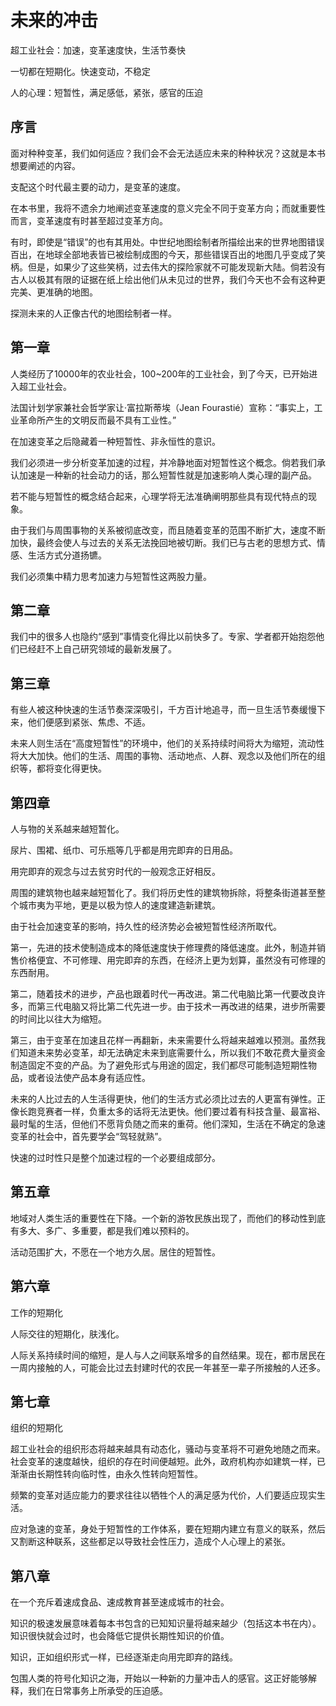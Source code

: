# 未来的冲击


超工业社会：加速，变革速度快，生活节奏快

一切都在短期化。快速变动，不稳定

人的心理：短暂性，满足感低，紧张，感官的压迫
## 序言

面对种种变革，我们如何适应？我们会不会无法适应未来的种种状况？这就是本书想要阐述的内容。

支配这个时代最主要的动力，是变革的速度。

在本书里，我将不遗余力地阐述变革速度的意义完全不同于变革方向；而就重要性而言，变革速度有时甚至超过变革方向。

有时，即使是“错误”的也有其用处。中世纪地图绘制者所描绘出来的世界地图错误百出，在地球全部地表皆已被绘制成图的今天，那些错误百出的地图几乎变成了笑柄。但是，如果少了这些笑柄，过去伟大的探险家就不可能发现新大陆。倘若没有古人以极其有限的证据在纸上绘出他们从未见过的世界，我们今天也不会有这种更完美、更准确的地图。

探测未来的人正像古代的地图绘制者一样。
## 第一章

人类经历了10000年的农业社会，100~200年的工业社会，到了今天，已开始进入超工业社会。

法国计划学家兼社会哲学家让·富拉斯蒂埃（Jean Fourastié）宣称：“事实上，工业革命所产生的文明反而最不具有工业性。”

在加速变革之后隐藏着一种短暂性、非永恒性的意识。

我们必须进一步分析变革加速的过程，并冷静地面对短暂性这个概念。倘若我们承认加速是一种新的社会动力的话，那么短暂性就是加速影响人类心理的副产品。

若不能与短暂性的概念结合起来，心理学将无法准确阐明那些具有现代特点的现象。

由于我们与周围事物的关系被彻底改变，而且随着变革的范围不断扩大，速度不断加快，最终会使人与过去的关系无法挽回地被切断。我们已与古老的思想方式、情感、生活方式分道扬镳。

我们必须集中精力思考加速力与短暂性这两股力量。

## 第二章

我们中的很多人也隐约“感到”事情变化得比以前快多了。专家、学者都开始抱怨他们已经赶不上自己研究领域的最新发展了。

## 第三章

有些人被这种快速的生活节奏深深吸引，千方百计地追寻，而一旦生活节奏缓慢下来，他们便感到紧张、焦虑、不适。

未来人则生活在“高度短暂性”的环境中，他们的关系持续时间将大为缩短，流动性将大大加快。他们的生活、周围的事物、活动地点、人群、观念以及他们所在的组织等，都将变化得更快。

## 第四章

人与物的关系越来越短暂化。

尿片、围裙、纸巾、可乐瓶等几乎都是用完即弃的日用品。

用完即弃的观念与过去贫穷时代的一般观念正好相反。

周围的建筑物也越来越短暂化了。我们将历史性的建筑物拆除，将整条街道甚至整个城市夷为平地，更是以极为惊人的速度建造新建筑。

由于社会加速变革的影响，持久性的经济势必会被短暂性经济所取代。

第一，先进的技术使制造成本的降低速度快于修理费的降低速度。此外，制造并销售价格便宜、不可修理、用完即弃的东西，在经济上更为划算，虽然没有可修理的东西耐用。

第二，随着技术的进步，产品也跟着时代一再改进。第二代电脑比第一代要改良许多，而第三代电脑又将比第二代先进一步。由于技术一再改进的结果，进步所需要的时间比以往大为缩短。

第三，由于变革在加速且花样一再翻新，未来需要什么将越来越难以预测。虽然我们知道未来势必变革，却无法确定未来到底需要什么，所以我们不敢花费大量资金制造固定不变的产品。为了避免形式与用途的固定，我们都尽可能制造短期性物品，或者设法使产品本身有适应性。

未来的人比过去的人生活得更快，他们的生活方式必须比过去的人更富有弹性。正像长跑竞赛者一样，负重太多的话将无法更快。他们要过着有科技含量、最富裕、最时髦的生活，但他们不愿背负随之而来的重荷。他们深知，生活在不确定的急速变革的社会中，首先要学会“驾轻就熟”。

快速的过时性只是整个加速过程的一个必要组成部分。

## 第五章 

地域对人类生活的重要性在下降。一个新的游牧民族出现了，而他们的移动性到底有多大、多广、多重要，都是我们难以预料的。

活动范围扩大，不愿在一个地方久居。居住的短暂性。

## 第六章

工作的短期化

人际交往的短期化，肤浅化。

人际关系持续时间的缩短，是人与人之间联系增多的自然结果。现在，都市居民在一周内接触的人，可能会比过去封建时代的农民一年甚至一辈子所接触的人还多。

## 第七章

组织的短期化

超工业社会的组织形态将越来越具有动态化，骚动与变革将不可避免地随之而来。社会变革的速度越快，组织的存在时间便越短。此外，政府机构亦如建筑一样，已渐渐由长期性转向临时性，由永久性转向短暂性。

频繁的变革对适应能力的要求往往以牺牲个人的满足感为代价，人们要适应现实生活。

应对急速的变革，身处于短暂性的工作体系，要在短期内建立有意义的联系，然后又割断这种联系，这些都足以导致社会性压力，造成个人心理上的紧张。

## 第八章

在一个充斥着速成食品、速成教育甚至速成城市的社会。

知识的极速发展意味着每本书包含的已知知识量将越来越少（包括这本书在内）。知识很快就会过时，也会降低它提供长期性知识的价值。

知识，正如组织形式一样，已经逐渐走向用完即弃的路线。

包围人类的符号化知识之海，开始以一种新的力量冲击人的感官。这正好能够解释，我们在日常事务上所承受的压迫感。

